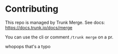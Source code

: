 # Contributing

This repo is managed by Trunk Merge. See docs: https://docs.trunk.io/docs/merge

You can use the cli or comment `/trunk merge` on a pr.

whopops that's a typo
